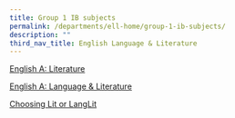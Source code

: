 ```yaml
---
title: Group 1 IB subjects
permalink: /departments/ell-home/group-1-ib-subjects/
description: ""
third_nav_title: English Language & Literature
---
```

[English A: Literature](/files/Our%20Departments/ELL/HL-Lit_Brochure2023.pdf)

[English A: Language & Literature](/files/Our%20Departments/ELL/LangLitBrochure2023.pdf)

<a href="/files/Our%20Departments/ELL/Choosing-LangLit-or-Lit-2020.pdf" target="_blank">Choosing Lit or LangLit</a>